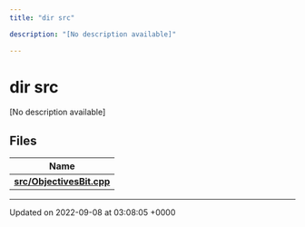 ```yaml
---
title: "dir src"

description: "[No description available]"

---
```


# dir src

[No description available]

## Files

| Name           |
| -------------- |
| **[src/ObjectivesBit.cpp](/documentation/code/files/objectivesbit_8cpp/#file-src-objectivesbit-cpp)**  |






-------------------------------

Updated on 2022-09-08 at 03:08:05 +0000
